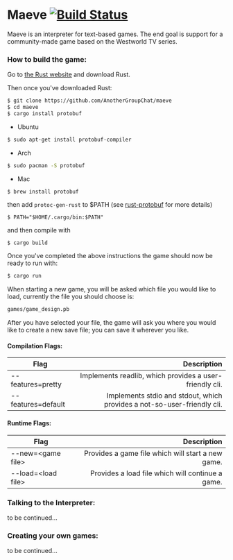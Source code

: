 # Maeve [![Build Status](https://travis-ci.org/AnotherGroupChat/maeve.svg?branch=master)](https://travis-ci.org/AnotherGroupChat/maeve)

Maeve is an interpreter for text-based games. The end goal is support for a community-made game based on the Westworld TV series.

### How to build the game:

Go to [the Rust website] and download Rust.

Then once you've downloaded Rust:

```sh
$ git clone https://github.com/AnotherGroupChat/maeve
$ cd maeve
$ cargo install protobuf
```

- Ubuntu
```sh
$ sudo apt-get install protobuf-compiler
```

- Arch
```sh
$ sudo pacman -S protobuf
```

- Mac
```sh
$ brew install protobuf
```

then add `protoc-gen-rust` to $PATH (see [rust-protobuf](https://github.com/stepancheg/rust-protobuf) for more details)
```
$ PATH="$HOME/.cargo/bin:$PATH"
```

and then compile with
```
$ cargo build
```

Once you've completed the above instructions the game should now be ready to run with:

```sh
$ cargo run
```

When starting a new game, you will be asked which file you would like to load, currently the file you should
choose is:
```sh
games/game_design.pb
```
After you have selected your file, the game will ask you where you would like to create a new save file; you
can save it wherever you like.

#### Compilation Flags:
| Flag                   | Description    |
| ------------------     | -------------: |
| --features=pretty      | Implements readlib, which provides a user-friendly cli. |
| --features=default     | Implements stdio and stdout, which provides a not-so-user-friendly cli. |

#### Runtime Flags:
| Flag                   | Description    |
| ------------------     | -------------: |
| --new=\<game file\>      | Provides a game file which will start a new game. |
| --load=\<load file\>     | Provides a load file which will continue a game. |

### Talking to the Interpreter:

to be continued...

### Creating your own games:

to be continued...


[the Rust website]: <https://www.rust-lang.org/en-US/>
